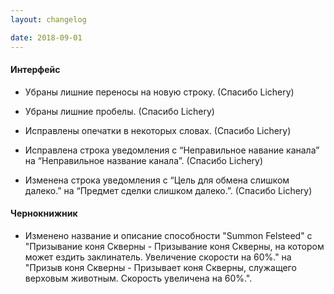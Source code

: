 ```yaml
---
layout: changelog

date: 2018-09-01
---
```


#### Интерфейс

- Убраны лишние переносы на новую строку. (Спасибо Lichery)

- Убраны лишние пробелы. (Спасибо Lichery)

- Исправлены опечатки в некоторых словах. (Спасибо Lichery)

- Исправлена строка уведомления с 
“Неправильное навание канала” на 
“Неправильное название канала”. (Спасибо Lichery)

- Изменена строка уведомления с 
“Цель для обмена слишком далеко.” на 
“Предмет сделки слишком далеко.”. (Спасибо Lichery)


#### Чернокнижник

- Изменено название и описание способности "Summon Felsteed" с
"Призывание коня Скверны - Призывание коня Скверны, на котором может ездить заклинатель. Увеличение скорости на 60%." на
"Призыв коня Скверны - Призывает коня Скверны, служащего верховым животным. Скорость увеличена на 60%.".